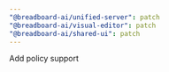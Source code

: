 ```yaml
---
"@breadboard-ai/unified-server": patch
"@breadboard-ai/visual-editor": patch
"@breadboard-ai/shared-ui": patch
---
```


Add policy support
